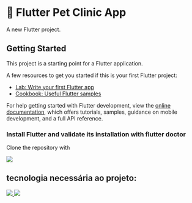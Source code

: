 # 🐶 Flutter Pet Clinic App

A new Flutter project.

## Getting Started

This project is a starting point for a Flutter application.

A few resources to get you started if this is your first Flutter project:

- [Lab: Write your first Flutter app](https://docs.flutter.dev/get-started/codelab)
- [Cookbook: Useful Flutter samples](https://docs.flutter.dev/cookbook)

For help getting started with Flutter development, view the
[online documentation](https://docs.flutter.dev/), which offers tutorials,
samples, guidance on mobile development, and a full API reference.

### Install Flutter and validate its installation with flutter doctor
Clone the repository with


<a href = "https://github.com/FelipeNipper/pet_clinic_new.git">
  <img src = "https://img.shields.io/badge/GIT-E44C30?style=for-the-badge&logo=git&logoColor=white"/>
 </a>

## tecnologia necessária ao projeto: <br>
<a href = "https://flutter.dev/">
  <img src = "https://img.shields.io/badge/Flutter-02569B?style=for-the-badge&logo=flutter&logoColor=white"/>
</a>

<a href = "https://dart.dev/">
  <img src = "https://img.shields.io/badge/Dart-0175C2?style=for-the-badge&logo=dart&logoColor=white"/>
</a>
